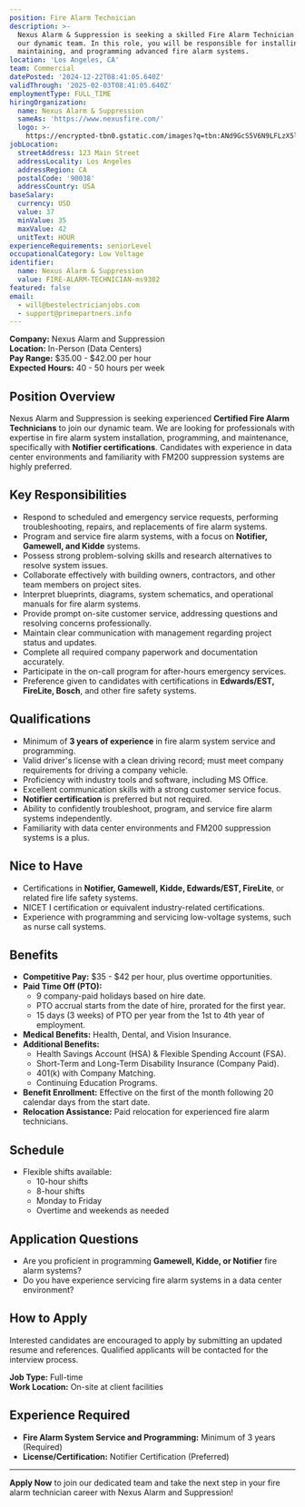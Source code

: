 ```yaml
---
position: Fire Alarm Technician
description: >-
  Nexus Alarm & Suppression is seeking a skilled Fire Alarm Technician to join
  our dynamic team. In this role, you will be responsible for installing,
  maintaining, and programming advanced fire alarm systems.
location: 'Los Angeles, CA'
team: Commercial
datePosted: '2024-12-22T08:41:05.640Z'
validThrough: '2025-02-03T08:41:05.640Z'
employmentType: FULL_TIME
hiringOrganization:
  name: Nexus Alarm & Suppression
  sameAs: 'https://www.nexusfire.com/'
  logo: >-
    https://encrypted-tbn0.gstatic.com/images?q=tbn:ANd9GcS5V6N9LFLzX5l8PuiWFwyM5svfbgwxPx4whA&s
jobLocation:
  streetAddress: 123 Main Street
  addressLocality: Los Angeles
  addressRegion: CA
  postalCode: '90038'
  addressCountry: USA
baseSalary:
  currency: USD
  value: 37
  minValue: 35
  maxValue: 42
  unitText: HOUR
experienceRequirements: seniorLevel
occupationalCategory: Low Voltage
identifier:
  name: Nexus Alarm & Suppression
  value: FIRE-ALARM-TECHNICIAN-ms9302
featured: false
email:
  - will@bestelectricianjobs.com
  - support@primepartners.info
---
```



**Company:** Nexus Alarm and Suppression  
**Location:** In-Person (Data Centers)  
**Pay Range:** $35.00 - $42.00 per hour  
**Expected Hours:** 40 - 50 hours per week

## Position Overview

Nexus Alarm and Suppression is seeking experienced **Certified Fire Alarm Technicians** to join our dynamic team. We are looking for professionals with expertise in fire alarm system installation, programming, and maintenance, specifically with **Notifier certifications**. Candidates with experience in data center environments and familiarity with FM200 suppression systems are highly preferred.

## Key Responsibilities

- Respond to scheduled and emergency service requests, performing troubleshooting, repairs, and replacements of fire alarm systems.
- Program and service fire alarm systems, with a focus on **Notifier, Gamewell, and Kidde** systems.
- Possess strong problem-solving skills and research alternatives to resolve system issues.
- Collaborate effectively with building owners, contractors, and other team members on project sites.
- Interpret blueprints, diagrams, system schematics, and operational manuals for fire alarm systems.
- Provide prompt on-site customer service, addressing questions and resolving concerns professionally.
- Maintain clear communication with management regarding project status and updates.
- Complete all required company paperwork and documentation accurately.
- Participate in the on-call program for after-hours emergency services.
- Preference given to candidates with certifications in **Edwards/EST, FireLite, Bosch**, and other fire safety systems.

## Qualifications

- Minimum of **3 years of experience** in fire alarm system service and programming.
- Valid driver's license with a clean driving record; must meet company requirements for driving a company vehicle.
- Proficiency with industry tools and software, including MS Office.
- Excellent communication skills with a strong customer service focus.
- **Notifier certification** is preferred but not required.
- Ability to confidently troubleshoot, program, and service fire alarm systems independently.
- Familiarity with data center environments and FM200 suppression systems is a plus.

## Nice to Have

- Certifications in **Notifier, Gamewell, Kidde, Edwards/EST, FireLite**, or related fire life safety systems.
- NICET I certification or equivalent industry-related certifications.
- Experience with programming and servicing low-voltage systems, such as nurse call systems.

## Benefits

- **Competitive Pay:** $35 - $42 per hour, plus overtime opportunities.
- **Paid Time Off (PTO):**
  - 9 company-paid holidays based on hire date.
  - PTO accrual starts from the date of hire, prorated for the first year.
  - 15 days (3 weeks) of PTO per year from the 1st to 4th year of employment.
- **Medical Benefits:** Health, Dental, and Vision Insurance.
- **Additional Benefits:**
  - Health Savings Account (HSA) & Flexible Spending Account (FSA).
  - Short-Term and Long-Term Disability Insurance (Company Paid).
  - 401(k) with Company Matching.
  - Continuing Education Programs.
- **Benefit Enrollment:** Effective on the first of the month following 20 calendar days from the start date.
- **Relocation Assistance:** Paid relocation for experienced fire alarm technicians.

## Schedule

- Flexible shifts available:
  - 10-hour shifts
  - 8-hour shifts
  - Monday to Friday
  - Overtime and weekends as needed

## Application Questions

- Are you proficient in programming **Gamewell, Kidde, or Notifier** fire alarm systems?
- Do you have experience servicing fire alarm systems in a data center environment?

## How to Apply

Interested candidates are encouraged to apply by submitting an updated resume and references. Qualified applicants will be contacted for the interview process.

**Job Type:** Full-time  
**Work Location:** On-site at client facilities

## Experience Required

- **Fire Alarm System Service and Programming:** Minimum of 3 years (Required)
- **License/Certification:** Notifier Certification (Preferred)

---

**Apply Now** to join our dedicated team and take the next step in your fire alarm technician career with Nexus Alarm and Suppression!
